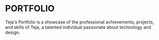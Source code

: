 # PORTFOLIO
 Teja's Portfolio is a showcase of the professional achievements, projects, and skills of Teja, a talented individual passionate about technology and design. 
